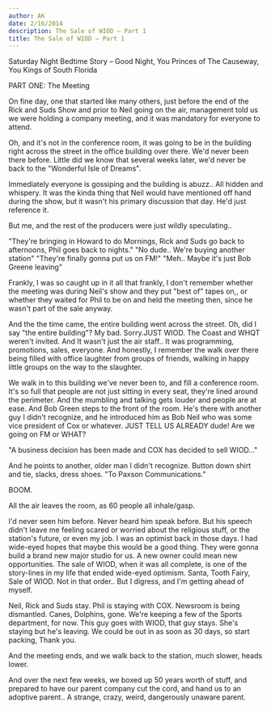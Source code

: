 ```yaml
---
author: AK
date: 2/16/2014
description: The Sale of WIOD – Part 1
title: The Sale of WIOD – Part 1
---
```


Saturday Night Bedtime Story – Good Night, You Princes of The Causeway, You Kings of South Florida

PART ONE: The Meeting

On fine day, one that started like many others, just before the end of the Rick and Suds Show and prior to Neil going on the air, management told us we were holding a company meeting, and it was mandatory for everyone to attend.

Oh, and it's not in the conference room, it was going to be in the building right across the street in the office building over there. We'd never been there before. Little did we know that several weeks later, we'd never be back to the "Wonderful Isle of Dreams".

Immediately everyone is gossiping and the building is abuzz.. All hidden and whispery. It was the kinda thing that Neil would have mentioned off hand during the show, but it wasn't his primary discussion that day. He'd just reference it.

But me, and the rest of the producers were just wildly speculating..

"They're bringing in Howard to do Mornings, Rick and Suds go back to afternoons, Phil goes back to nights."
"No dude.. We're buying another station"
"They're finally gonna put us on FM!"
"Meh.. Maybe it's just Bob Greene leaving"

Frankly, I was so caught up in it all that frankly, I don't remember whether the meeting was during Neil's show and they put "best of" tapes on,, or whether they waited for Phil to be on and held the meeting then, since he wasn't part of the sale anyway.

And the the time came, the entire building went across the street. Oh, did I say "the entire building"? My bad. Sorry.JUST WIOD. The Coast and WHQT weren't invited. And It wasn't just the air staff.. It was programming, promotions, sales, everyone. And honestly, I remember the walk over there being filled with office laughter from groups of friends, walking in happy little groups on the way to the slaughter.

We walk in to this building we've never been to, and fill a conference room. It's so full that people are not just sitting in every seat, they're lined around the perimeter. And the mumbling and talking gets louder and people are at ease. And Bob Green steps to the front of the room. He's there with another guy I didn't recognize, and he introduced him as Bob Neil who was some vice president of Cox or whatever. JUST TELL US ALREADY dude! Are we going on FM or WHAT?

"A business decision has been made and COX has decided to sell WIOD…"

And he points to another, older man I didn't recognize. Button down shirt and tie, slacks, dress shoes. "To Paxson Communications."

BOOM.

All the air leaves the room, as 60 people all inhale/gasp.

I'd never seen him before. Never heard him speak before. But his speech didn't leave me feeling scared or worried about the religious stuff, or the station's future, or even my job. I was an optimist back in those days. I had wide-eyed hopes that maybe this would be a good thing. They were gonna build a brand new major studio for us. A new owner could mean new opportunities. The sale of WIOD, when it was all complete, is one of the story-lines in my life that ended wide-eyed optimism. Santa, Tooth Fairy, Sale of WIOD. Not in that order.. But I digress, and I'm getting ahead of myself.

Neil, Rick and Suds stay. Phil is staying with COX. Newsroom is being dismantled. Canes, Dolphins, gone. We're keeping a few of the Sports department, for now. This guy goes with WIOD, that guy stays. She's staying but he's leaving. We could be out in as soon as 30 days, so start packing, Thank you.

And the meeting ends, and we walk back to the station, much slower, heads lower.

And over the next few weeks, we boxed up 50 years worth of stuff, and prepared to have our parent company cut the cord, and hand us to an adoptive parent.. A strange, crazy, weird, dangerously unaware parent.
